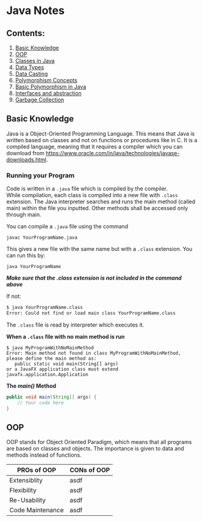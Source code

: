   
# Java Notes

## Contents:  
1. [Basic Knowledge](#basic-knowledge)
1. [OOP](#oop)  
3. [Classes in Java](#classes-in-java)  
5. [Data Types](#data-types)  
6. [Data Casting](#data-casting)  
7. [Polymorphism Concepts](#polymorphism-concepts)  
8. [Basic Polymorphism in Java](#basic-polymorphism-in-java)  
9. [Interfaces and abstraction](#interfaces-and-abstraction)
10. [Garbage Collection](#garbage-collection)

## Basic Knowledge
Java is a Object-Oriented Programming Language. This means that Java is written based on classes and not on functions or procedures like in C.
It is a compiled language, meaning that it requires a compiler which you can download from https://www.oracle.com/in/java/technologies/javase-downloads.html. 

### Running your Program
Code is written in a `.java` file which is compiled by the compiler.  
While compilation, each class is compiled into a new file with `.class` extension. The Java interpreter searches and runs the main method (called main) within the file you inputted. Other methods shall be accessed only through main.  

You can compile a `.java` file using the command  
```
javac YourProgramName.java
```
This gives a new file with the same name but with a `.class` extension. You can run this by:  
```
java YourProgramName
```
_**Make sure that the .class extension is not included in the command above**_  

If not:
``` sh
$ java YourProgramName.class
Error: Could not find or load main class YourProgramName.class
```
The `.class` file is read by interpreter which executes it. 

**When a `.class` file with no main method is run**
```
$ java MyProgramWithNoMainMethod
Error: Main method not found in class MyProgramWithNoMainMethod, please define the main method as:
   public static void main(String[] args)
or a JavaFX application class must extend javafx.application.Application
```

**The _main()_ Method**  
```java 
public void main(String[] args) {
	// Your code here
}
```
## OOP
OOP stands for Object Oriented Paradigm, which means that all programs are based on classes and objects. The importance is given to data and methods instead of functions.

PROs of OOP  | CONs of OOP
------------ | ------------
Extensiblity | asdf
Flexibility  | asdf
Re-Usability | asdf
Code Maintenance | asdf

